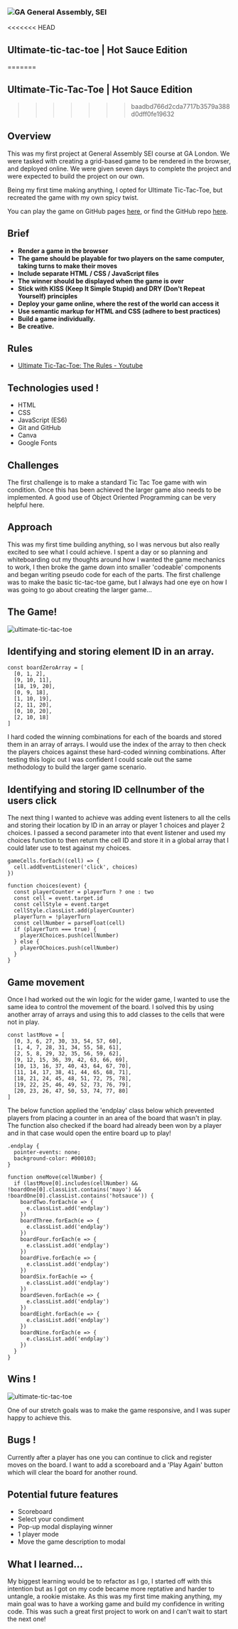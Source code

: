 
### ![GA](https://cloud.githubusercontent.com/assets/40461/8183776/469f976e-1432-11e5-8199-6ac91363302b.png) General Assembly, SEI 

<<<<<<< HEAD
## Ultimate-tic-tac-toe | Hot Sauce Edition
=======
## Ultimate-Tic-Tac-Toe | Hot Sauce Edition
>>>>>>> baadbd766d2cda7717b3579a388d0dff0fe19632

 

## Overview

This was my first project at General Assembly SEI course at GA London. We were tasked with creating a grid-based game to be rendered in the browser, and deployed online. We were given seven days to complete the project and were expected to build the project on our own.

Being my first time making anything, I opted for Ultimate Tic-Tac-Toe, but recreated the game with my own spicy twist.

You can play the game on GitHub pages [here](https://jesskaria.github.io/ultimate-tic-tac-toe//), or find the GitHub repo [here](https://github.com/JessKaria/ultimate-tic-tac-toe).

## Brief

- **Render a game in the browser**
- **The game should be playable for two players on the same computer, taking turns to make their moves**
- **Include separate HTML / CSS / JavaScript files**
- **The winner should be displayed when the game is over**
- **Stick with KISS (Keep It Simple Stupid) and DRY (Don't Repeat Yourself) principles**
- **Deploy your game online, where the rest of the world can access it**
- **Use semantic markup for HTML and CSS (adhere to best practices)**
- **Build a game individually.**
- **Be creative.**

## Rules

* [Ultimate Tic-Tac-Toe: The Rules - Youtube](https://www.youtube.com/watch?v=37PC0bGMiTI)

## Technologies used !

- HTML
- CSS
- JavaScript (ES6)
- Git and GitHub
- Canva
- Google Fonts

## Challenges

The first challenge is to make a standard Tic Tac Toe game with win condition. Once this has been achieved the larger game also needs to be implemented. A good use of Object Oriented Programming can be very helpful here.

## Approach

This was my first time building anything, so I was nervous but also really excited to see what I could achieve. I spent a day or so planning and whiteboarding out my thoughts around how I wanted the game mechanics to work, I then broke the game down into smaller 'codeable' components and began writing pseudo code for each of the parts. The first challenge was to make the basic tic-tac-toe game, but I always had one eye on how I was going to go about creating the larger game...

## The Game!

![ultimate-tic-tac-toe](https://github.com/JessKaria/ultimate-tic-tac-toe/blob/main/images/ReadMeGamePlay.gif)


## Identifying and storing element ID in an array.
```
const boardZeroArray = [
  [0, 1, 2],
  [9, 10, 11],
  [18, 19, 20],
  [0, 9, 18],
  [1, 10, 19],
  [2, 11, 20],
  [0, 10, 20],
  [2, 10, 18]
]
```
I hard coded the winning combinations for each of the boards and stored them in an array of arrays. I would use the index of the array to then check the players choices against these hard-coded winning combinations. After testing this logic out I was confident I could scale out the same methodology to build the larger game scenario.


## Identifying and storing ID cellnumber of the users click

The next thing I wanted to achieve was adding event listeners to all the cells and storing their location by ID in an array or player 1 choices and player 2 choices. I passed a second parameter into that event listener and used my choices function to then return the cell ID and store it in a global array that I could later use to test against my choices.
```
gameCells.forEach((cell) => {
  cell.addEventListener('click', choices)
})

function choices(event) {
  const playerCounter = playerTurn ? one : two
  const cell = event.target.id
  const cellStyle = event.target
  cellStyle.classList.add(playerCounter)
  playerTurn = !playerTurn
  const cellNumber = parseFloat(cell)
  if (playerTurn === true) {
    playerXChoices.push(cellNumber)
  } else {
    playerOChoices.push(cellNumber)
  }
}
```

## Game movement

Once I had worked out the win logic for the wider game, I wanted to use the same idea to control the movement of the board. I solved this by using another array of arrays and using this to add classes to the cells that were not in play.
```
const lastMove = [
  [0, 3, 6, 27, 30, 33, 54, 57, 60],
  [1, 4, 7, 28, 31, 34, 55, 58, 61],
  [2, 5, 8, 29, 32, 35, 56, 59, 62],
  [9, 12, 15, 36, 39, 42, 63, 66, 69],
  [10, 13, 16, 37, 40, 43, 64, 67, 70],
  [11, 14, 17, 38, 41, 44, 65, 68, 71],
  [18, 21, 24, 45, 48, 51, 72, 75, 78],
  [19, 22, 25, 46, 49, 52, 73, 76, 79],
  [20, 23, 26, 47, 50, 53, 74, 77, 80]
]
```
The below function applied the 'endplay' class below which prevented players from placing a counter in an area of the board that wasn't in play. The function also checked if the board had already been won by a player and in that case would open the entire board up to play!
```
.endplay {
  pointer-events: none;
  background-color: #000103;
} 
```
```
function oneMove(cellNumber) {
  if (lastMove[0].includes(cellNumber) && !boardOne[0].classList.contains('mayo') && !boardOne[0].classList.contains('hotsauce')) {
    boardTwo.forEach(e => {
      e.classList.add('endplay')
    })
    boardThree.forEach(e => {
      e.classList.add('endplay')
    })
    boardFour.forEach(e => {
      e.classList.add('endplay')
    })
    boardFive.forEach(e => {
      e.classList.add('endplay')
    })
    boardSix.forEach(e => {
      e.classList.add('endplay')
    })
    boardSeven.forEach(e => {
      e.classList.add('endplay')
    })
    boardEight.forEach(e => {
      e.classList.add('endplay')
    })
    boardNine.forEach(e => {
      e.classList.add('endplay')
    })
  } 
}
```
## Wins !

![ultimate-tic-tac-toe](https://github.com/JessKaria/ultimate-tic-tac-toe/blob/main/images/Sauce.png)

One of our stretch goals was to make the game responsive, and I was super happy to achieve this.


## Bugs !

Currently after a player has one you can continue to click and register moves on the board. I want to add a scoreboard and a 'Play Again' button which will clear the board for another round.

## Potential future features

- Scoreboard
- Select your condiment
- Pop-up modal displaying winner
- 1 player mode
- Move the game description to modal

## What I learned...

My biggest learning would be to refactor as I go, I started off with this intention but as I got on my code became more reptative and harder to untangle, a rookie mistake. As this was my first time making anything, my main goal was to have a working game and build my confidence in writing code. This was such a great first project to work on and I can't wait to start the next one!









